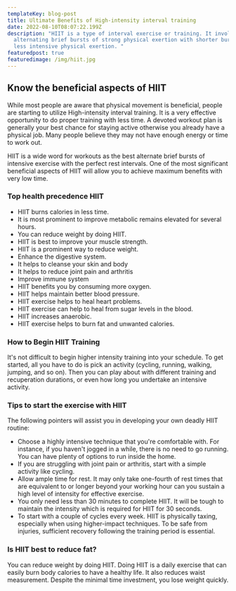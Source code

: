```yaml
---
templateKey: blog-post
title: Ultimate Benefits of High-intensity interval training
date: 2022-08-10T08:07:22.199Z
description: "HIIT is a type of interval exercise or training. It involves
  alternating brief bursts of strong physical exertion with shorter bursts of
  less intensive physical exertion. "
featuredpost: true
featuredimage: /img/hiit.jpg
---
```

## Know the beneficial aspects of HIIT

While most people are aware that physical movement is beneficial, people are starting to utilize High-intensity interval training. It is a very effective opportunity to do proper training with less time. A devoted workout plan is generally your best chance for staying active otherwise you already have a physical job. Many people believe they may not have enough energy or time to work out. 

HIIT is a wide word for workouts as the best alternate brief bursts of intensive exercise with the perfect rest intervals. One of the most significant beneficial aspects of HIIT will allow you to achieve maximum benefits with very low time.

### Top health precedence HIIT

* HIIT burns calories in less time.
* It is most prominent to improve metabolic remains elevated for several hours.
* You can reduce weight by doing HIIT.
* HIIT is best to improve your muscle strength.
* HIIT is a prominent way to reduce weight.
* Enhance the digestive system.
* It helps to cleanse your skin and body
* It helps to reduce joint pain and arthritis
* Improve immune system
* HIIT benefits you by consuming more oxygen.
* HIIT helps maintain better blood pressure.
* HIIT exercise helps to heal heart problems.
* HIIT exercise can help to heal from sugar levels in the blood.
* HIIT increases anaerobic.
* HIIT exercise helps to burn fat and unwanted calories.

### How to Begin HIIT Training

It's not difficult to begin higher intensity training into your schedule. To get started, all you have to do is pick an activity (cycling, running, walking, jumping, and so on). Then you can play about with different training and recuperation durations, or even how long you undertake an intensive activity.

### Tips to start the exercise with HIIT

The following pointers will assist you in developing your own deadly HIIT routine:

* Choose a highly intensive technique that you're comfortable with. For instance, if you haven't jogged in a while, there is no need to go running. You can have plenty of options to run inside the home.
* If you are struggling with joint pain or arthritis, start with a simple activity like cycling.
* Allow ample time for rest. It may only take one-fourth of rest times that are equivalent to or longer beyond your working hour can you sustain a high level of intensity for effective exercise.
* You only need less than 30 minutes to complete HIIT. It will be tough to maintain the intensity which is required for HIIT for 30 seconds.
* To start with a couple of cycles every week. HIIT is physically taxing, especially when using higher-impact techniques. To be safe from injuries, sufficient recovery following the training period is essential.

### Is HIIT best to reduce fat?

You can reduce weight by doing HIIT. Doing HIIT is a daily exercise that can easily burn body calories to have a healthy life. It also reduces waist measurement. Despite the minimal time investment, you lose weight quickly.